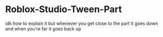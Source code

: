 # Roblox-Studio-Tween-Part
idk how to explain it but whenever you get close to the part it goes down and when you're far it goes back up
